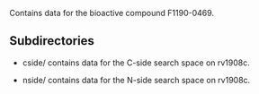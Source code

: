 Contains data for the bioactive compound F1190-0469.

## Subdirectories

- cside/ contains data for the C-side search space on rv1908c.

- nside/ contains data for the N-side search space on rv1908c.

